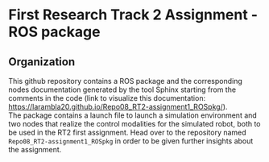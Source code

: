 # First Research Track 2 Assignment - ROS package
## Organization
This github repository contains a ROS package and the corresponding nodes documentation generated by the tool Sphinx starting from the comments in the code (link to visualize this documentation: https://larambla20.github.io/Repo08_RT2-assignment1_ROSpkg/).  
The package contains a launch file to launch a simulation environment and two nodes that realize the control modalities for the simulated robot, both to be used in the RT2 first assignment.
Head over to the repository named `Repo08_RT2-assignment1_ROSpkg` in order to be given further insights about the assignment.
